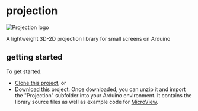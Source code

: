 # projection
![Projection logo](https://coeurdecode.files.wordpress.com/2015/03/apl_logo1-e1430090871131.png)

A lightweight 3D-2D projection library for small screens on Arduino

## getting started
To get started:
* [Clone this project](github-mac://openRepo/https://github.com/menehune23/projection), or
* [Download this project](https://github.com/menehune23/projection/archive/master.zip). Once downloaded, you can unzip it and import the "Projection" subfolder into your Arduino environment. It contains the library source files as well as example code for [MicroView](http://sfe.io/p12923).
